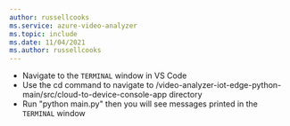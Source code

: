 ```yaml
---
author: russellcooks
ms.service: azure-video-analyzer
ms.topic: include
ms.date: 11/04/2021
ms.author: russellcooks
---
```

* Navigate to the `TERMINAL` window in VS Code
* Use the cd command to navigate to /video-analyzer-iot-edge-python-main/src/cloud-to-device-console-app directory
* Run "python main.py" then you will see messages printed in the `TERMINAL` window
